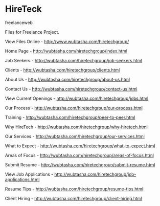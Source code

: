 # HireTeck
freelanceweb


Files for Freelance Project. 

View Files Online - http://www.wubtasha.com/hiretechgroup/

Home Page - http://wubtasha.com/hiretechgroup/index.html 

Job Seekers - http://wubtasha.com/hiretechgroup/job-seekers.html

Clients - http://wubtasha.com/hiretechgroup/clients.html

About Us - http://wubtasha.com/hiretechgroup/about-us.html

Contact Us - http://wubtasha.com/hiretechgroup/contact-us.html

View Current Openings - http://wubtasha.com/hiretechgroup/jobs.html

Our Process - http://wubtasha.com/hiretechgroup/our-process.html

Training - http://wubtasha.com/hiretechgroup/peer-to-peer.html

Why HireTech - http://wubtasha.com/hiretechgroup/why-hiretech.html

Our Services - http://wubtasha.com/hiretechgroup/our-services.html

What to Expect - http://wubtasha.com/hiretechgroup/what-to-expect.html

Areas of Focus - http://wubtasha.com/hiretechgroup/areas-of-focus.html

Submit Resume - http://wubtasha.com/hiretechgroup/submit-resume.html

View Job Applications - http://wubtasha.com/hiretechgroup/job-applications.html

Resume Tips - http://wubtasha.com/hiretechgroup/resume-tips.html

Client Hiring - http://wubtasha.com/hiretechgroup/client-hiring.html


